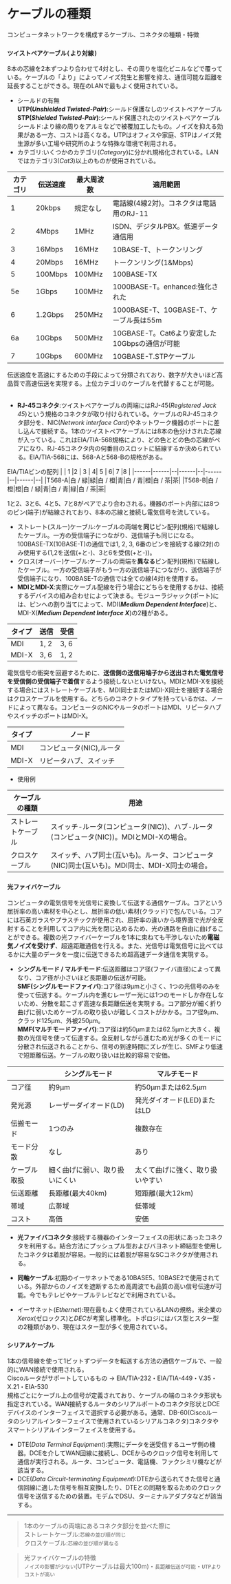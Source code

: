 # ケーブルの種類
コンピュータネットワークを構成するケーブル、コネクタの種類・特徴

### `ツイストペアケーブル(より対線)`
8本の芯線を2本ずつより合わせて4対とし、その周りを塩化ビニルなどで覆っている。ケーブルの「より」によってノイズ発生と影響を抑え、通信可能な距離を延長することができる。現在のLANで最もよく使用されている。  
- シールドの有無  
**UTP(*Unshielded Twisted-Pair*)**:シールド保護なしのツイストペアケーブル  
**STP(*Shielded Twisted-Pair*)**:シールド保護されたのツイストペアケーブル  
シールド:より線の周りをアルミなどで被覆加工したもの。ノイズを抑える効果がある一方、コストは高くなる。UTPはオフィスや家庭、STPはノイズ発生源が多い工場や研究所のような特殊な環境で利用される。
- カテゴリ:いくつかのカテゴリ(*Category*)に分かれ規格化されている。LANではカテゴリ3(*Cat3*)以上のものが使用されている。  

|カテゴリ| 伝送速度 |最大周波数|                  適用範囲               |
|------| ------ | -------- |---------------------------------------|
|   1  | 20kbps |  規定なし |     電話線(4線2対)。コネクタは電話用のRJ-11|
|   2  | 4Mbps  |   1MHz   |       ISDN、デジタルPBX。低速データ通信用  |
|   3  | 16Mbps |  16MHz   |           10BASE-T、トークンリング       |
|   4  | 20Mbps |  16MHz   |            トークンリング(1&Mbps)        |
|   5  |100Mbps |  100MHz  |                   100BASE-TX           |
|  5e  | 1Gbps  |  100MHz  |           1000BASE-T。enhanced:強化された|
|   6  |1.2Gbps |  250MHz  |     1000BASE-T、10GBASE-T、ケーブル長は55m|
|  6a  | 10Gbps |  500MHz  |10GBASE-T。Cat6より安定した10Gbpsの通信が可能|
|   7  | 10Gbps |  600MHz  |          10GBASE-T.STPケーブル           |

伝送速度を高速にするための手段によって分類されており、数字が大きいほど高品質で高速伝送を実現する。上位カテゴリのケーブルを代替することが可能。
</br>
</br>

- **RJ-45コネクタ**:ツイストペアケーブルの両端にはRJ-45(*Registered Jack 45*)という規格のコネクタが取り付けられている。ケーブルのRJ-45コネクタ部分を、NIC(*Network interface Card*)やネットワーク機器のポートに差し込んで接続する。1本のツイストペアケーブルには8本の色分けされた芯線が入っている。これはEIA/TIA-568規格により、どの色とどの色の芯線がペアになり、RJ-45コネクタ内の何番目のスロットに結線するか決められている。EIA/TIA-568には、568-Aと568-Bの規格がある。  

EIA/TIAビンの配列
|      |  1   |2 |   3  | 4|   5  | 6|   7  |8 |
|------|------|--|------|--|------|--|------|--|
|T568-A|白 / 緑|緑|白 / 橙|青|白 / 青|橙|白 / 茶|茶|
|T568-B|白 / 橙|橙|白 / 緑|青|白 / 青|緑|白 / 茶|茶|

1と2、3と6、4と5、7と8がペアでより合わされる。機器のポート内部には8つのピン(端子)が結線されており、8本の芯線と接続し電気信号を流している。  
- ストレート(スルー)ケーブル:ケーブルの両端を**同じ**ピン配列(規格)で結線したケーブル。一方の受信端子につながり、送信端子も同じになる。100BASE-TX(10BASE-T)の通信では1, 2, 3, 6番のピンを接続する線(2対)のみ使用する(1,2を送信(+と-)、3と6を受信(+と-))。  
- クロス(オーバー)ケーブル:ケーブルの両端を**異なる**ピン配列(規格)で結線したケーブル。一方の受信端子がもう一方の送信端子につながり、送信端子が受信端子になり、100BASE-Tの通信では全ての線(4対)を使用する。  
- **MDIとMDI-X**:実際にケーブル配線を行う場合にどちらを使用するかは、接続するデバイスの組み合わせによって決まる。モジューラジャック(ポート)には、ピンへの割り当てによって、MDI(***Medium Dependent Interface***)と、MDI-X(***Medium Dependent Interface X***)の2種がある。

|タイプ |送信| 受信|
|------|----|----|
| MDI  |1, 2|3, 6|
| MDI-X|3, 6|1, 2|

電気信号の衝突を回避するために、**送信側の送信用端子から送出された電気信号を受信側の受信端子で着信**するよう接続しないといけない。MDIとMDI-Xを接続する場合にはストレートケーブルを、MDI同士またはMDI-X同士を接続する場合はクロスケーブルを使用する。どちらのコネクトタイプを持っているかは、ノードによって異なる。コンピュータのNICやルータのポートはMDI、リピータハブやスイッチのポートはMDI-X。

|タイプ|         ノード        |
|-----|----------------------|
|MDI  |コンピュータ(NIC),ルータ |
|MDI-X|  リピータハブ、スイッチ  |
- 使用例  

|  ケーブルの種類  |                         用途                                                    |
|----------------|--------------------------------------------------------------------------------|
|ストレートケーブル |   スイッチ-ルータ(コンピュータ(NIC))、ハブ-ルータ(コンピュータ(NIC))。MDIとMDI-Xの場合。  |
|  クロスケーブル  |スイッチ、ハブ同士(互いも)。ルータ、コンピュータ(NIC)同士(互いも)。MDI同士、MDI-X同士の場合。|

### `光ファイバケーブル`
コンピュータの電気信号を光信号に変換して伝送する通信ケーブル。コアという屈折率の高い素材を中心とし、屈折率の低い素材(クラッド)で包んでいる。コアには石英ガラスやプラスチックが使用され、屈折率の違いから境界面で光が全反射することを利用してコア内に光を閉じ込めるため、光の通路を自由に曲げることができる。複数の光ファイバーケーブルを1本に束ねても干渉しないため**電磁気ノイズを受けず**、超遠距離通信を行える。また、光信号は電気信号に比べてはるかに大量のデータを一度に伝送できるため超高速データ通信を実現する。

- **シングルモード / マルチモード**:伝送距離はコア径(ファイバ直径)によって異なり、コア径が小さいほど長距離の伝送が可能。  
**SMF(シングルモードファイバ)**:コア径は9μmと小さく、1つの光信号のみを使って伝送する。ケーブル内を進むレーザー光には1つのモードしか存在しないため、分散を起こさず高速な長距離伝送を実現する。コア部分が細く折り曲げに弱いためケーブルの取り扱いが難しくコストがかかる。コア径9μm、クラッド125μm、外被250μm。  
**MMF(マルチモードファイバ)**:コア径は約50μmまたは62.5μmと大きく、複数の光信号を使って伝達する。全反射しながら進むため光が多くのモードに分散され伝送されることから、信号の到達時間にズレが生じ、SMFより低速で短距離伝送。ケーブルの取り扱いは比較的容易で安価。

|          |   シングルモード           |       マルチモード       |
|----------|-------------------------|-------------------------|
|  コア径   |       約9μm             |    約50μmまたは62.5μm     |
|  発光源   |レーザーダイオード(LD)      | 発光ダイオード(LED)またはLD |
| 伝搬モード |       1つのみ            |          複数存在         |
| モード分散 |          なし           |            あり           |
|ケーブル取扱|細く曲げに弱い、取り扱いにくい|太くて曲げに強く、取り扱いやすい|
|  伝送距離 |        長距離(最大40km)   |       短距離(最大12km)     |
|   帯域   |          広帯域           |         低帯域            |
|  コスト   |           高価           |          安価             |

- **光ファイバコネクタ**:接続する機器のインターフェイスの形状にあったコネクタを利用する。結合方法にプッシュプル型およびバヨネット締結型を使用したコネクタは着脱が容易。一般的には着脱が容易なSCコネクタが使用される。

- **同軸ケーブル**:初期のイーサネットである10BASE5、10BASE2で使用されている。外部からのノイズを遮断するため高周波でも品質の高い信号伝達が可能。今でもテレビやケーブルテレビなどで利用されている。
- イーサネット(*Ethernet*):現在最もよく使用されているLANの規格。米企業の*Xerox*(ゼロックス)と*DEC*が考案し標準化。トポロジにはバス型とスター型の2種類があり、現在はスター型が多く使用されている。

### `シリアルケーブル`
1本の信号線を使って1ビットずつデータを転送する方法の通信ケーブルで、一般的にWAN接続で使用される。  
Ciscoルータがサポートしているもの → EIA/TIA-232・EIA/TIA-449・V.35・X.21・EIA-530  
規格ごとにケーブル上の信号が定義されており、ケーブルの端のコネクタ形状も指定されている。WAN接続するルータのシリアルポートのコネクタ形状とDCEデバイスのインターフェイスで選択する必要がある。通常、DB-60(Ciscoルータのシリアルインターフェイスで使用されているシリアルコネクタ)コネクタやスマートシリアルインターフェイスを使用する。
- DTE(*Data Terminal Equipment*):実際にデータを送受信するユーザ側の機器。DCEを介してWAN回線に接続し、DCEからのクロック信号を利用して通信が実行される。ルータ、コンピュータ、電話機、ファクシミリ機などが該当する。
- DCE(*Data Circuit-terminating Equipment*):DTEから送られてきた信号と通信回線に適した信号を相互変換したり、DTEとの同期を取るためのクロック信号を送信するための装置。モデムでDSU、ターミナルアダプタなどが該当する。

---
> 1本のケーブルの両端にあるコネクタ部分を並べた際に  
> ストレートケーブル:`芯線の並び順が同じ`  
> クロスケーブル:`芯線の並び順が異なる`

> 光ファイバケーブルの特徴  
> `ノイズの影響が少ない`(UTPケーブルは最大100m)・`長距離伝送が可能`・`UTPよりコストが高い`
